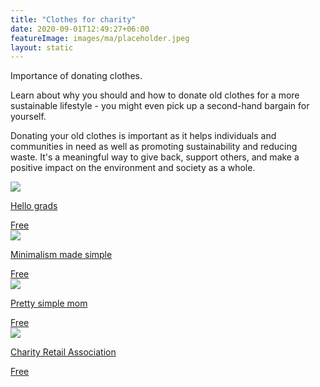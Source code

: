 ```yaml
---
title: "Clothes for charity"
date: 2020-09-01T12:49:27+06:00
featureImage: images/ma/placeholder.jpeg
layout: static
---
```


Importance of donating clothes.

Learn about why you should and how to donate old clothes for a more sustainable lifestyle - you might even pick up a second-hand bargain for yourself.

Donating your old clothes is important as it helps individuals and communities in need as well as promoting sustainability and reducing waste. It's a meaningful way to give back, support others, and make a positive impact on the environment and society as a whole.

<a class="ma-link" href="https://hellograds.com/news/clothing-poverty-awareness/"><div class="ma-card ma-card-Community"><div class="ma-icon"><img src ="/images/icon-check.png"/></div><div class="ma-name"><p>Hello grads</p></div><div class="ma-paid-text"><span>Free</span></div></div></a><a class="ma-link" href="https://www.minimalismmadesimple.com/home/clean-out-closet/"><div class="ma-card ma-card-Community"><div class="ma-icon"><img src ="/images/icon-check.png"/></div><div class="ma-name"><p>Minimalism made simple</p></div><div class="ma-paid-text"><span>Free</span></div></div></a><a class="ma-link" href="https://prettysimplemom.com/declutter-your-closet/"><div class="ma-card ma-card-Community"><div class="ma-icon"><img src ="/images/icon-check.png"/></div><div class="ma-name"><p>Pretty simple mom</p></div><div class="ma-paid-text"><span>Free</span></div></div></a><a class="ma-link" href="https://www.charityretail.org.uk/find-a-charity-shop/"><div class="ma-card ma-card-Community"><div class="ma-icon"><img src ="/images/icon-check.png"/></div><div class="ma-name"><p>Charity Retail Association</p></div><div class="ma-paid-text"><span>Free</span></div></div></a>  

<br/><br/>






